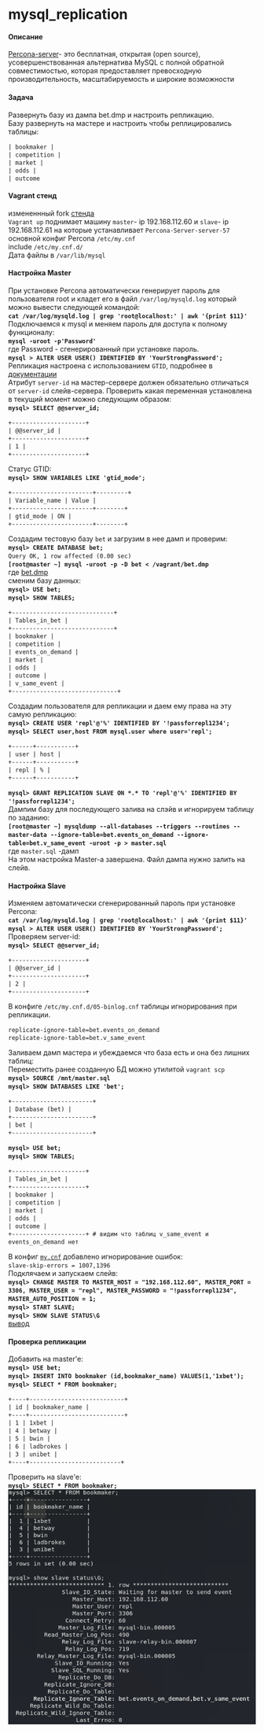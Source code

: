 # mysql_replication
####  Описание    
[Percona-server](https://www.percona.com/software/mysql-database/percona-server)- это бесплатная, открытая (open source), усовершенствованная альтернатива MySQL с полной обратной совместимостью, которая предоставляет превосходную производительность, масштабируемость и широкие возможности    
#### Задача   
Развернуть базу из дампа bet.dmp и настроить репликацию.    
Базу развернуть на мастере и настроить чтобы реплицировались таблицы:   
```
| bookmaker |
| competition |
| market |
| odds |
| outcome   
```
#### Vagrant стенд    
измененнный fork [стенда](https://gitlab.com/otus_linux/stands-mysql)   
`Vagrant up` поднимает машину `master`- ip 192.168.112.60 и `slave`- ip 192.168.112.61 на которые устанавливает `Percona-Server-server-57`    
основной конфиг Percona `/etc/my.cnf`   
include `/etc/my.cnf.d/`    
Дата файлы в `/var/lib/mysql`   
#### Настройка Master   
При установке Percona автоматически генерирует пароль для пользователя root и кладет его в
файл `/var/log/mysqld.log` который можно вывести следующей командой:    
**`cat /var/log/mysqld.log | grep 'root@localhost:' | awk '{print $11}'`**    
Подключаемся к mysql и меняем пароль для доступа к полному функционалу:   
**`mysql -uroot -p'Password'`**    
где Password - сгенерированный при установке пароль.    
**`mysql > ALTER USER USER() IDENTIFIED BY 'YourStrongPassword';`**   
Репликация настроена с использованием `GTID`, подробнее в [документации](https://dev.mysql.com/doc/refman/5.6/en/replication-gtids-concepts.html)   
Атрибут `server-id` на мастер-сервере должен обязательно отличаться от `server-id` слейв-сервера. Проверить какая переменная установлена в текущий
момент можно следующим образом:   
**`mysql> SELECT @@server_id;`**    
```
+---------------------+   
| @@server_id |   
+---------------------+   
| 1 |   
+---------------------+   
```     
Статус GTID:    
**`mysql> SHOW VARIABLES LIKE 'gtid_mode';`**   
```   
+-----------------------+---------+
| Variable_name | Value |
+-----------------------+--------+
| gtid_mode | ON |
+-----------------------+--------+
```   
Создадим тестовую базу `bet` и загрузим в нее дамп и проверим:    
**`mysql> CREATE DATABASE bet;`**   
`Query OK, 1 row affected (0.00 sec)`   
**`[root@master ~] mysql -uroot -p -D bet < /vagrant/bet.dmp`**   
где [bet.dmp](https://github.com/Hanafeevrus/mysql_replication/blob/master/bet.dmp)   
сменим базу данных:   
**`mysql> USE bet;`**   
**`mysql> SHOW TABLES;`**   
```
+-----------------------------+
| Tables_in_bet |
+-----------------------------+
| bookmaker |
| competition |
| events_on_demand |
| market |
| odds |
| outcome |
| v_same_event |
+------------------------------+    
```   
Создадим пользователя для репликации и даем ему права на эту самую репликацию:    
**`mysql> CREATE USER 'repl'@'%' IDENTIFIED BY '!passforrepl1234';`**   
**`mysql> SELECT user,host FROM mysql.user where user='repl';`**    
```
+------+-----------+
| user | host |
+------+-----------+
| repl | % |
+------+-----------+    
```   
**`mysql> GRANT REPLICATION SLAVE ON *.* TO 'repl'@'%' IDENTIFIED BY '!passforrepl1234';`**   
Дампим базу для последующего залива на слэйв и игнорируем таблицу по заданию:   
**`[root@master ~] mysqldump --all-databases --triggers --routines --master-data
--ignore-table=bet.events_on_demand --ignore-table=bet.v_same_event -uroot -p > master.sql`**   
где `master.sql` -дамп    
На этом настройка Master-а завершена. Файл дампа нужно залить на слейв.   

#### Настройка Slave    
Изменяем автоматически сгенерированный пароль при установке Percona:    
**`cat /var/log/mysqld.log | grep 'root@localhost:' | awk '{print $11}'`**    
**`mysql > ALTER USER USER() IDENTIFIED BY 'YourStrongPassword';`**     
Проверяем server-id:    
**`mysql> SELECT @@server_id;`**    
```
+---------------------+
| @@server_id |
+---------------------+
| 2 |
+---------------------+   
```    
В конфиге `/etc/my.cnf.d/05-binlog.cnf` таблицы игнорирования при репликации.   
```
replicate-ignore-table=bet.events_on_demand
replicate-ignore-table=bet.v_same_event   
```   
Заливаем дамп мастера и убеждаемся что база есть и она без лишних таблиц:   
Переместить ранее созданную БД можно утилитой `vagrant scp`   
**`mysql> SOURCE /mnt/master.sql`**   
**`mysql> SHOW DATABASES LIKE 'bet';`**   
```
+-----------------------+
| Database (bet) |
+-----------------------+
| bet |
+-----------------------+   
```   
**`mysql> USE bet;`**   
**`mysql> SHOW TABLES;`**   
```
+---------------------+
| Tables_in_bet |
+---------------------+
| bookmaker |
| competition |
| market |
| odds |
| outcome |
+---------------------+ # видим что таблиц v_same_event и events_on_demand нет    
```       
В конфиг [`my.cnf`](https://github.com/Hanafeevrus/mysql_replication/blob/master/conf/my.cnf) добавлено игнорирование ошибок:   
`slave-skip-errors = 1007,1396`   
Подклячаем и запускаем слейв:   
**`mysql> CHANGE MASTER TO MASTER_HOST = "192.168.112.60", MASTER_PORT = 3306, MASTER_USER = "repl", MASTER_PASSWORD = "!passforrepl1234", MASTER_AUTO_POSITION = 1;`**   
**`mysql> START SLAVE;`**   
**`mysql> SHOW SLAVE STATUS\G`**    
[вывод](https://github.com/Hanafeevrus/mysql_replication/blob/master/show%20slave%20status%5CG)
#### Проверка репликации    
Добавить на master'e:   
**`mysql> USE bet;`**   
**`mysql> INSERT INTO bookmaker (id,bookmaker_name) VALUES(1,'1xbet');`** 
**`mysql> SELECT * FROM bookmaker;`**   
```
+----+---------------------------+
| id | bookmaker_name |
+----+---------------------------+
| 1 | 1xbet |
| 4 | betway |
| 5 | bwin |
| 6 | ladbrokes |
| 3 | unibet |
+----+--------------------------+   
```   
Проверить на slave'e:   
**`mysql> SELECT * FROM bookmaker;`**   
![show slave status](https://github.com/Hanafeevrus/mysql_replication/blob/master/show%20slave%20status.png)    
